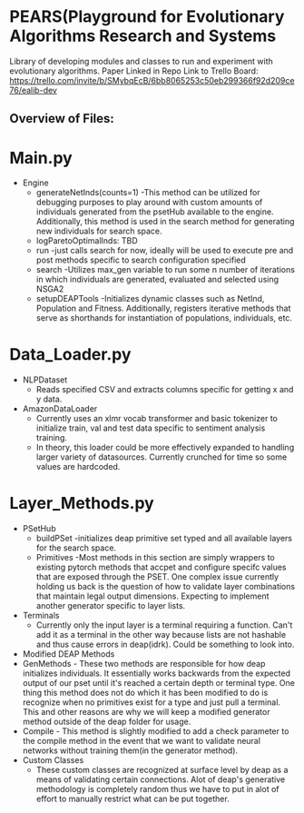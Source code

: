 # PEARS(Playground for Evolutionary Algorithms Research and Systems
Library of developing modules and classes to run and experiment with evolutionary algorithms.
Paper Linked in Repo
Link to Trello Board: https://trello.com/invite/b/SMybqEcB/6bb8065253c50eb299366f92d209ce76/ealib-dev


## Overview of Files:
# Main.py
  - Engine
    - generateNetInds(counts=1)
      -This method can be utilized for debugging purposes to play around with custom amounts of individuals generated from the psetHub available to the engine. Additionally, this method is used in the search method for generating new individuals for search space.
    - logParetoOptimalInds: TBD
    - run 
      -just calls search for now, ideally will be used to execute pre and post methods specific to search configuration specified
    - search
      -Utilizes max_gen variable to run some n number of iterations in which individuals are generated, evaluated and selected using NSGA2
    - setupDEAPTools
      -Initializes dynamic classes such as NetInd, Population and Fitness. Additionally, registers iterative methods that serve as shorthands for instantiation of populations, individuals, etc.

# Data_Loader.py
  - NLPDataset
    - Reads specified CSV and extracts columns specific for getting x and y data.
  - AmazonDataLoader
    - Currently uses an xlmr vocab transformer and basic tokenizer to initialize train, val and test data specific to sentiment analysis training.
    - In theory, this loader could be more effectively expanded to handling larger variety of datasources. Currently crunched for time so some values are hardcoded.

# Layer_Methods.py  
  - PSetHub
    - buildPSet
      -initializes deap primitive set typed and all available layers for the search space.
    - Primitives
      -Most methods in this section are simply wrappers to existing pytorch methods that accpet and configure specifc values that are exposed through the PSET. One complex issue currently holding us back is the question of how to validate layer combinations that maintain legal output dimensions. Expecting to implement another generator specific to layer lists. 
  - Terminals
    - Currently only the input layer is a terminal requiring a function. Can't add it as a terminal in the other way because lists are not hashable and thus cause errors in deap(idrk). Could be something to look into. 
  - Modified DEAP Methods
   - GenMethods
    - These two methods are responsible for how deap initializes individuals. It essentially works backwards from the expected output of our pset until it's reached a certain depth or terminal type. One thing this method does not do which it has been modified to do is recognize when no primitives exist for a type and just pull a terminal. This and other reasons are why we will keep a modified generator method outside of the deap folder for usage. 
   - Compile
    - This method is slightly modified to add a check parameter to the compile method in the event that we want to validate neural networks without training them(in the generator method).
  - Custom Classes
    - These custom classes are recognized at surface level by deap as a means of validating certain connections. Alot of deap's generative methodology is completely random thus we have to put in alot of effort to manually restrict what can be put together.   
